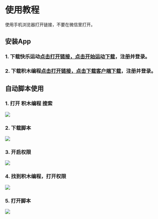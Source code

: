 # 使用教程

使用手机浏览器打开链接，不要在微信里打开。

## 安装App

### 1. __下载快乐运动[点击打开链接，点击开始运动下载](https://sport.yuekun.net)，注册并登录。__

### 2. __下载积木编程[点击打开链接，点击下载客户端下载](https://www.touchsprite.com/luabox)，注册并登录。__

## 自动脚本使用

### 1. 打开 __积木编程__ 搜索

![](./assets/images/1.jpg)

### 2. 下载脚本

![](./assets/images/2.jpg)

### 3. 开启权限

![](./assets/images/3.jpg)

### 4. 找到积木编程，打开权限

![](./assets/images/4.jpg)

### 5. 打开脚本
![](./assets/images/5.jpg)
